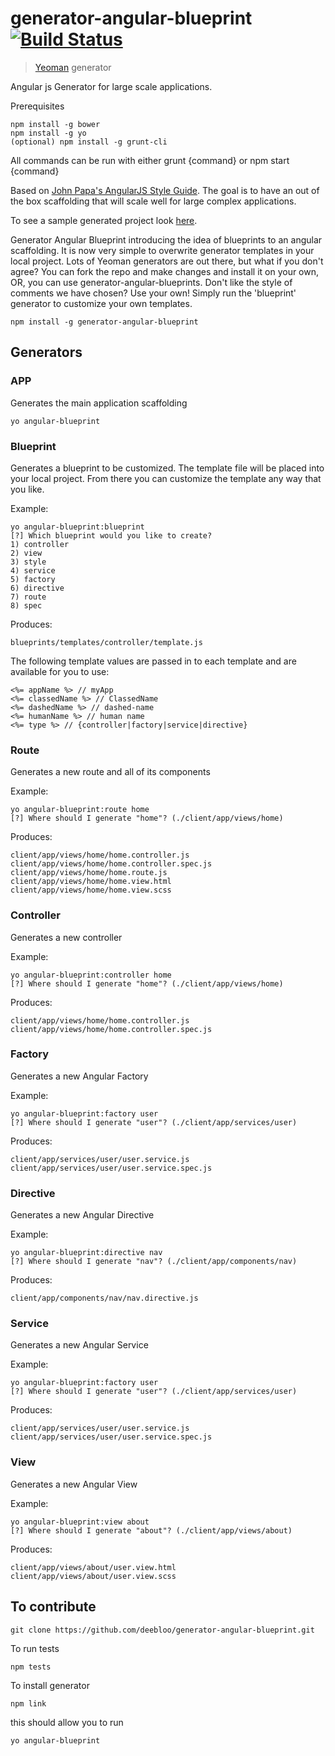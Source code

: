 # generator-angular-blueprint [![Build Status](https://travis-ci.org/deebloo/generator-angular-blueprint.svg?branch=1.2.0)](https://travis-ci.org/deebloo/generator-angular-blueprint)

> [Yeoman](http://yeoman.io) generator

Angular js Generator for large scale applications. 

Prerequisites
```
npm install -g bower
npm install -g yo
(optional) npm install -g grunt-cli
```
All commands can be run with either grunt {command} or npm start {command}

Based on [John Papa's AngularJS Style Guide](https://github.com/johnpapa/angularjs-styleguide). 
The goal is to have an out of the box scaffolding that will scale well for large complex applications.

To see a sample generated project look [here](https://github.com/deebloo/angular-blueprint).

Generator Angular Blueprint introducing the idea of blueprints to an angular scaffolding. It is now very simple to overwrite generator templates in your local project.
Lots of Yeoman generators are out there, but what if you don't agree? You can fork the repo and make changes and install it on your own, OR, you can use generator-angular-blueprints.
Don't like the style of comments we have chosen? Use your own! Simply run the 'blueprint' generator to customize your own templates.

```
npm install -g generator-angular-blueprint
```

## Generators

### APP

Generates the main application scaffolding

```
yo angular-blueprint
```

### Blueprint

Generates a blueprint to be customized. The template file will be placed into your local project.
From there you can customize the template any way that you like.

Example:
```
yo angular-blueprint:blueprint
[?] Which blueprint would you like to create?
1) controller
2) view
3) style
4) service
5) factory
6) directive
7) route
8) spec
```

Produces:
```
blueprints/templates/controller/template.js
```

The following template values are passed in to each template and are available for you to use:
```
<%= appName %> // myApp
<%= classedName %> // ClassedName
<%= dashedName %> // dashed-name
<%= humanName %> // human name
<%= type %> // {controller|factory|service|directive}
```

### Route

Generates a new route and all of its components

Example:
```
yo angular-blueprint:route home
[?] Where should I generate "home"? (./client/app/views/home)
```
Produces:
```
client/app/views/home/home.controller.js
client/app/views/home/home.controller.spec.js
client/app/views/home/home.route.js
client/app/views/home/home.view.html
client/app/views/home/home.view.scss
```

### Controller

Generates a new controller

Example:
```
yo angular-blueprint:controller home
[?] Where should I generate "home"? (./client/app/views/home)
```
Produces:
```
client/app/views/home/home.controller.js
client/app/views/home/home.controller.spec.js
```

### Factory

Generates a new Angular Factory

Example:
```
yo angular-blueprint:factory user
[?] Where should I generate "user"? (./client/app/services/user)
```
Produces:
```
client/app/services/user/user.service.js
client/app/services/user/user.service.spec.js
```

### Directive

Generates a new Angular Directive

Example:
```
yo angular-blueprint:directive nav
[?] Where should I generate "nav"? (./client/app/components/nav)
```
Produces:
```
client/app/components/nav/nav.directive.js
```

### Service

Generates a new Angular Service

Example:
```
yo angular-blueprint:factory user
[?] Where should I generate "user"? (./client/app/services/user)
```
Produces:
```
client/app/services/user/user.service.js
client/app/services/user/user.service.spec.js
```

### View

Generates a new Angular View

Example:
```
yo angular-blueprint:view about
[?] Where should I generate "about"? (./client/app/views/about)
```
Produces:
```
client/app/views/about/user.view.html
client/app/views/about/user.view.scss
```

## To contribute
```
git clone https://github.com/deebloo/generator-angular-blueprint.git
```

To run tests
```
npm tests
```

To install generator
```
npm link
```

this should allow you to run
```
yo angular-blueprint
```
